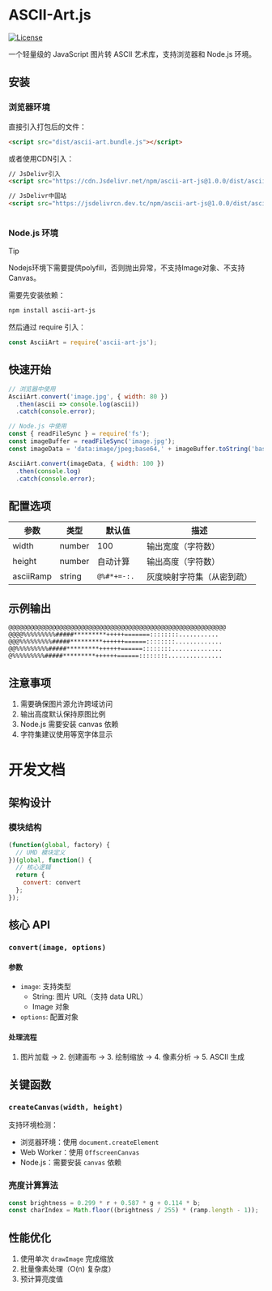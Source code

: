 # ASCII-Art.js

[![License](https://img.shields.io/badge/license-MIT-blue.svg)](https://opensource.org/licenses/MIT)

一个轻量级的 JavaScript 图片转 ASCII 艺术库，支持浏览器和 Node.js 环境。

## 安装

### 浏览器环境
直接引入打包后的文件：
```html
<script src="dist/ascii-art.bundle.js"></script>
```

或者使用CDN引入：
```html
// JsDelivr引入
<script src="https://cdn.Jsdelivr.net/npm/ascii-art-js@1.0.0/dist/ascii-art.bundle.js"></script>

// JsDelivr中国站
<script src="https://jsdelivrcn.dev.tc/npm/ascii-art-js@1.0.0/dist/ascii-art.bundle.js"></script>



```

### Node.js 环境

> [!TIP]
> Nodejs环境下需要提供polyfill，否则抛出异常，不支持Image对象、不支持Canvas。

需要先安装依赖：
```bash
npm install ascii-art-js
```
然后通过 require 引入：
```javascript
const AsciiArt = require('ascii-art-js');
```

## 快速开始
```javascript
// 浏览器中使用
AsciiArt.convert('image.jpg', { width: 80 })
  .then(ascii => console.log(ascii))
  .catch(console.error);

// Node.js 中使用
const { readFileSync } = require('fs');
const imageBuffer = readFileSync('image.jpg');
const imageData = 'data:image/jpeg;base64,' + imageBuffer.toString('base64');

AsciiArt.convert(imageData, { width: 100 })
  .then(console.log)
  .catch(console.error);
```

## 配置选项
| 参数 | 类型 | 默认值 | 描述 |
|------|------|---------|-------------|
| width | number | 100 | 输出宽度（字符数） |
| height | number | 自动计算 | 输出高度（字符数） |
| asciiRamp | string | `@%#*+=-:. ` | 灰度映射字符集（从密到疏） |

## 示例输出
```
@@@@@@@@@@@@@@@@@@@@@@@@@@@@@@@@@@@@@@@@@@@@@@@@@@@@@@@@@@@@
@@@@%%%%%%%%%#####*********+++++=======::::::::...........
@@@%%%%%%%%%#####*********++++++======::::::::.............
@@%%%%%%%%%#####*********++++++======::::::::..............
@%%%%%%%%%#####*********++++++======::::::::...............
```

## 注意事项
1. 需要确保图片源允许跨域访问
2. 输出高度默认保持原图比例
3. Node.js 需要安装 canvas 依赖
4. 字符集建议使用等宽字体显示

# 开发文档

## 架构设计
### 模块结构
```javascript
(function(global, factory) {
  // UMD 模块定义
})(global, function() {
  // 核心逻辑
  return {
    convert: convert
  };
});
```

## 核心 API
### `convert(image, options)`
#### 参数
- `image`: 支持类型
  - String: 图片 URL（支持 data URL）
  - Image 对象
- `options`: 配置对象

#### 处理流程
1. 图片加载 → 2. 创建画布 → 3. 绘制缩放 → 4. 像素分析 → 5. ASCII 生成

## 关键函数
### `createCanvas(width, height)`
支持环境检测：
- 浏览器环境：使用 `document.createElement`
- Web Worker：使用 `OffscreenCanvas`
- Node.js：需要安装 `canvas` 依赖

### 亮度计算算法
```javascript
const brightness = 0.299 * r + 0.587 * g + 0.114 * b;
const charIndex = Math.floor((brightness / 255) * (ramp.length - 1));
```

## 性能优化
1. 使用单次 `drawImage` 完成缩放
2. 批量像素处理（O(n) 复杂度）
3. 预计算亮度值
